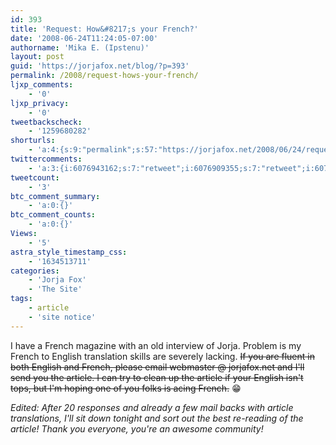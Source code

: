 ```yaml
---
id: 393
title: 'Request: How&#8217;s your French?'
date: '2008-06-24T11:24:05-07:00'
authorname: 'Mika E. (Ipstenu)'
layout: post
guid: 'https://jorjafox.net/blog/?p=393'
permalink: /2008/request-hows-your-french/
ljxp_comments:
    - '0'
ljxp_privacy:
    - '0'
tweetbackscheck:
    - '1259680282'
shorturls:
    - 'a:4:{s:9:"permalink";s:57:"https://jorjafox.net/2008/06/24/request-hows-your-french/";s:7:"tinyurl";s:25:"http://tinyurl.com/l3xu47";s:4:"isgd";s:18:"http://is.gd/53VJs";s:5:"bitly";s:20:"http://bit.ly/8CSOxJ";}'
twittercomments:
    - 'a:3:{i:6076943162;s:7:"retweet";i:6076909355;s:7:"retweet";i:6076899322;s:7:"retweet";}'
tweetcount:
    - '3'
btc_comment_summary:
    - 'a:0:{}'
btc_comment_counts:
    - 'a:0:{}'
Views:
    - '5'
astra_style_timestamp_css:
    - '1634513711'
categories:
    - 'Jorja Fox'
    - 'The Site'
tags:
    - article
    - 'site notice'
---
```


I have a French magazine with an old interview of Jorja.  Problem is my French to English translation skills are severely lacking.  <s>If you are fluent in both English and French, please email webmaster @ jorjafox.net and I'll send you the article.  I can try to clean up the article if your English isn't tops, but I'm hoping one of you folks is acing French.</s>  :grin:

<em>Edited: After 20 responses and already a few mail backs with article translations, I'll sit down tonight and sort out the best re-reading of the article! Thank you everyone, you're an awesome community!</em>
